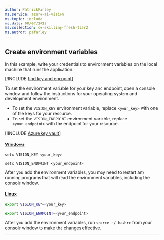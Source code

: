 ```yaml
---
author: PatrickFarley
ms.service: azure-ai-vision
ms.topic: include
ms.date: 08/07/2023
ms.collection: ce-skilling-fresh-tier2
ms.author: pafarley
---
```


## Create environment variables 

In this example, write your credentials to environment variables on the local machine that runs the application.

[!INCLUDE [find key and endpoint](./find-key.md)]

To set the environment variable for your key and endpoint, open a console window and follow the instructions for your operating system and development environment.

- To set the `VISION_KEY` environment variable, replace `<your_key>` with one of the keys for your resource.
- To set the `VISION_ENDPOINT` environment variable, replace `<your_endpoint>` with the endpoint for your resource.

[!INCLUDE [Azure key vault](~/reusable-content/ce-skilling/azure/includes/ai-services/security/azure-key-vault.md)]

#### [Windows](#tab/windows)

```console
setx VISION_KEY <your_key>
```

```console
setx VISION_ENDPOINT <your_endpoint>
```

After you add the environment variables, you may need to restart any running programs that will read the environment variables, including the console window.

#### [Linux](#tab/linux)

```bash
export VISION_KEY=<your_key>
```

```bash
export VISION_ENDPOINT=<your_endpoint>
```

After you add the environment variables, run `source ~/.bashrc` from your console window to make the changes effective.

---
